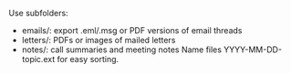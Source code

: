Use subfolders:
- emails/: export .eml/.msg or PDF versions of email threads
- letters/: PDFs or images of mailed letters
- notes/: call summaries and meeting notes
Name files YYYY-MM-DD-topic.ext for easy sorting.
